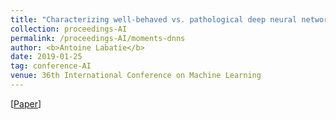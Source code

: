 ```yaml
---
title: "Characterizing well-behaved vs. pathological deep neural networks"
collection: proceedings-AI
permalink: /proceedings-AI/moments-dnns
author: <b>Antoine Labatie</b>
date: 2019-01-25
tag: conference-AI
venue: 36th International Conference on Machine Learning
---
```


[[Paper](http://proceedings.mlr.press/v97/labatie19a.html)]
<br>
<br>
